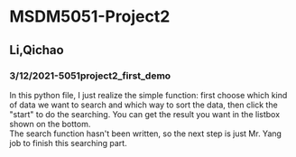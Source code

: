 # MSDM5051-Project2

## Li,Qichao
### 3/12/2021-5051project2_first_demo
In this python file, I just realize the simple function: first choose which kind of data we want to search and which way to sort the data, then click the "start" to do the searching. You can get the result you want in the listbox shown on the bottom.<br>
The search function hasn't been written, so the next step is just Mr. Yang job to finish this searching part.

